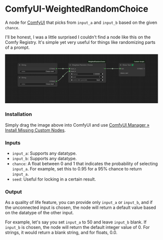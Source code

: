# ComfyUI-WeightedRandomChoice

A node for [ComfyUI](https://github.com/comfyanonymous/ComfyUI) that picks from `input_a` and `input_b` based on the given `chance`.

I'll be honest, I was a little surprised I couldn't find a node like this on the Comfy Registry. It's simple yet very useful for things like randomizing parts of a prompt.

![workflow_weightedrandomchoice](workflows/workflow_weightedrandomchoice.png)

### Installation

Simply drag the image above into ComfyUI and use [ComfyUI Manager » Install Missing Custom Nodes](https://github.com/ltdrdata/ComfyUI-Manager).

### Inputs

- `input_a`: Supports any datatype.
- `input_b`: Supports any datatype.
- `chance`: A float between 0 and 1 that indicates the probability of selecting `input_a`. For example, set this to 0.95 for a 95% chance to return `input_a`.
- `seed`: Useful for locking in a certain result.

### Output

As a quality of life feature, you can provide only `input_a` or `input_b`, and if the unconnected input is chosen, the node will return a default value based on the datatype of the other input.

For example, let's say you set `input_a` to 50 and leave `input_b` blank. If `input_b` is chosen, the node will return the default integer value of 0. For strings, it would return a blank string, and for floats, 0.0.